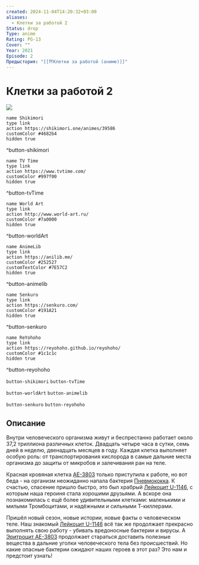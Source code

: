 ```yaml
---
created: 2024-11-04T14:20:32+03:00
aliases:
  - Клетки за работой 2
Status: drop
Type: anime
Rating: PG-13
Cover: ""
Year: 2021
Episode: 2
Предыстория: "[[⛩️Клетки за работой (аниме)]]"
---
```


# Клетки за работой 2

![](https://nyaa.shikimori.one/uploads/poster/animes/39586/c44c22a29abc25365e157cc666b65753.jpeg)

```button
name Shikimori
type link
action https://shikimori.one/animes/39586
customColor #4682b4
hidden true
```
^button-shikimori

```button
name TV Time
type link
action https://www.tvtime.com/
customColor #997f00
hidden true
```
^button-tvTime

```button
name World Art
type link
action http://www.world-art.ru/
customColor #7a0000
hidden true
```
^button-worldArt

```button
name AnimeLib
type link
action https://anilib.me/
customColor #252527
customTextColor #7E57C2
hidden true
```
^button-animelib

```button
name Senkuro
type link
action https://senkuro.com/
customColor #191A21
hidden true
```
^button-senkuro

```button
name ReYohoho
type link
action https://reyohoho.github.io/reyohoho/
customColor #1c1c1c
hidden true
```
^button-reyohoho

`button-shikimori` `button-tvTime`

`button-worldArt` `button-animelib`

`button-senkuro` `button-reyohoho`

## Описание

Внутри человеческого организма живут и беспрестанно работает около 37,2 триллиона различных клеток. Двадцать четыре часа в сутки, семь дней в неделю, двенадцать месяцев в году. Каждая клетка выполняет особую роль: от транспортирования кислорода в самые дальние места организма до защиты от микробов и залечивания ран на теле.

Красная кровяная клетка [AE-3803](https://shikimori.one/characters/142628-sekkekkyuu-ae3803) только приступила к работе, но вот беда - на организм неожиданно напала бактерия [Пневмококка](https://shikimori.one/characters/163752-haien-kyuukin). К счастью, спасение пришло быстро, это был храбрый [Лейкоцит U-1146](https://shikimori.one/characters/141397-hakkekkyuu-u-1146), с которым наша героиня стала хорошими друзьями. А вскоре она познакомилась с ещё более удивительными клетками: маленькими и милыми Тромбоцитами, и надёжными и сильными Т-киллерами.

Пришёл новый сезон, новые истории, новые факты о человеческом теле. Наш знакомый [Лейкоцит U-1146](https://shikimori.one/characters/141397-hakkekkyuu-u-1146) всё так же продолжает прекрасно выполнять свою работу - убивать вредоносные бактерии и вирусы. А [Эритроцит AE-3803](https://shikimori.one/characters/142628-sekkekkyuu-ae3803) продолжает стараться доставить полезные вещества в дальние уголки человеческого тела без происшествий. Но какие опасные бактерии ожидают наших героев в этот раз? Это нам и предстоит узнать!
